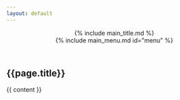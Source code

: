 ```yaml
---
layout: default
---
```


<header>
    {% include main_title.md %}
    <div id="menuToggler">
        <div></div>
        <div></div>
        <div></div>
    </div>
    {% include main_menu.md id="menu" %}
</header>
<main>
    <h2>{{page.title}}</h2>
    {{ content }}
</main>